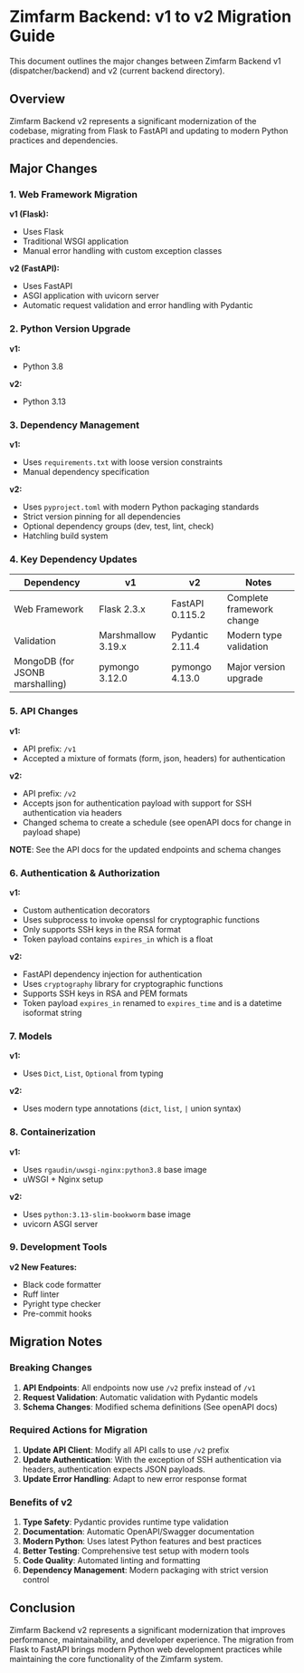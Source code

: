 # Zimfarm Backend: v1 to v2 Migration Guide

This document outlines the major changes between Zimfarm Backend v1 (dispatcher/backend) and v2 (current backend directory).

## Overview

Zimfarm Backend v2 represents a significant modernization of the codebase, migrating from Flask to FastAPI and updating to modern Python practices and dependencies.

## Major Changes

### 1. Web Framework Migration

**v1 (Flask):**

- Uses Flask
- Traditional WSGI application
- Manual error handling with custom exception classes

**v2 (FastAPI):**

- Uses FastAPI
- ASGI application with uvicorn server
- Automatic request validation and error handling with Pydantic

### 2. Python Version Upgrade

**v1:**

- Python 3.8

**v2:**

- Python 3.13

### 3. Dependency Management

**v1:**

- Uses `requirements.txt` with loose version constraints
- Manual dependency specification

**v2:**

- Uses `pyproject.toml` with modern Python packaging standards
- Strict version pinning for all dependencies
- Optional dependency groups (dev, test, lint, check)
- Hatchling build system

### 4. Key Dependency Updates

| Dependency                      | v1                 | v2              | Notes                     |
| ------------------------------- | ------------------ | --------------- | ------------------------- |
| Web Framework                   | Flask 2.3.x        | FastAPI 0.115.2 | Complete framework change |
| Validation                      | Marshmallow 3.19.x | Pydantic 2.11.4 | Modern type validation    |
| MongoDB (for JSONB marshalling) | pymongo 3.12.0     | pymongo 4.13.0  | Major version upgrade     |

### 5. API Changes

**v1:**

- API prefix: `/v1`
- Accepted a mixture of formats (form, json, headers) for authentication

**v2:**

- API prefix: `/v2`
- Accepts json for authentication payload with support for SSH authentication via headers
- Changed schema to create a schedule (see openAPI docs for change in payload shape)

**NOTE**: See the API docs for the updated endpoints and schema changes

### 6. Authentication & Authorization

**v1:**

- Custom authentication decorators
- Uses subprocess to invoke openssl for cryptographic functions
- Only supports SSH keys in the RSA format
- Token payload contains `expires_in` which is a float

**v2:**

- FastAPI dependency injection for authentication
- Uses `cryptography` library for cryptographic functions
- Supports SSH keys in RSA and PEM formats
- Token payload `expires_in` renamed to `expires_time` and is a datetime isoformat string

### 7. Models

**v1:**

- Uses `Dict`, `List`, `Optional` from typing

**v2:**

- Uses modern type annotations (`dict`, `list`, `|` union syntax)

### 8. Containerization

**v1:**

- Uses `rgaudin/uwsgi-nginx:python3.8` base image
- uWSGI + Nginx setup

**v2:**

- Uses `python:3.13-slim-bookworm` base image
- uvicorn ASGI server

### 9. Development Tools

**v2 New Features:**

- Black code formatter
- Ruff linter
- Pyright type checker
- Pre-commit hooks

## Migration Notes

### Breaking Changes

1. **API Endpoints**: All endpoints now use `/v2` prefix instead of `/v1`
2. **Request Validation**: Automatic validation with Pydantic models
3. **Schema Changes**: Modified schema definitions (See openAPI docs)

### Required Actions for Migration

1. **Update API Client**: Modify all API calls to use `/v2` prefix
2. **Update Authentication**: With the exception of SSH authentication via headers, authentication expects JSON payloads.
3. **Update Error Handling**: Adapt to new error response format

### Benefits of v2

1. **Type Safety**: Pydantic provides runtime type validation
2. **Documentation**: Automatic OpenAPI/Swagger documentation
3. **Modern Python**: Uses latest Python features and best practices
4. **Better Testing**: Comprehensive test setup with modern tools
5. **Code Quality**: Automated linting and formatting
6. **Dependency Management**: Modern packaging with strict version control

## Conclusion

Zimfarm Backend v2 represents a significant modernization that improves performance, maintainability, and developer experience. The migration from Flask to FastAPI brings modern Python web development practices while maintaining the core functionality of the Zimfarm system.
